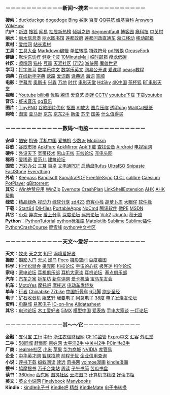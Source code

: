 ### －－－－－－－－－－－**新闻～搜索**－－－－－－－－－－－

**搜索**：[duckduckgo](https://duckduckgo.com) [dogedoge](https://www.dogedoge.com/) [Bing](https://cn.bing.com) [谷歌](https://www.google.com) [百度](http://www.baidu.com/) [QQ导航](http://hao.qq.com/) [维基百科](http://zh.wikipedia.org/wiki/Wikipedia:%E9%A6%96%E9%A1%B5) [Answers](http://www.answers.com/) [WikiHow](https://zh.wikihow.com)  
**门户**：[新浪](http://www.sina.com.cn/) [搜狐](http://www.sohu.com/) [网易](http://www.163.com/) [抽屉新热榜](http://www.chouti.com/) [倾城之链](https://nicelinks.site/explore/all) [Segmentfault](https://segmentfault.com/) [博客园](http://www.cnblogs.com/) [瘾科技](https://cn.engadget.com/) [中关村](http://www.zol.com.cn/)  
**丽水**：[丽水信息港](http://www.inlishui.com/) [丽水图书馆](http://www.lslibrary.com/) [莲都政府](http://www.liandu.gov.cn/) [莲都问政直通车](http://www.lsnews.com.cn/ldwz/) [浙江移动](http://service.zj.10086.cn/) [移动邮箱](http://mail.139.com/)  
**素材**：[爱给网](http://www.aigei.com/) [站长素材](http://sc.chinaz.com/)  
**工具**：[工具大全](http://www.nicetool.net/) [Markdown编辑](https://www.zybuluo.com/) [单位转换](http://www.convertworld.com/zh-Hans/) [特殊符号](http://cn.piliapp.com/symbol/) [pdf转换](https://smallpdf.com/cn) [GreasyFork](https://greasyfork.org/zh-CN)  
**健康**：[默沙东诊疗](https://www.msdmanuals.cn/) [健身卡波](http://pinyi1002.pixnet.net/blog?m=on) [10MinuteMail](http://10minutemail.com/) [临时邮箱](http://24mail.chacuo.net/enus) [瘦龙低碳](http://www.chinalowcarb.com/)  
**社区**：[喷嚏网](http://www.dapenti.com/) [猫扑](http://www.mop.com/) [豆瓣](http://www.douban.com/) [天涯社区](http://focus.tianya.cn/) [17173](http://www.17173.com/) [游侠网](http://www.ali213.net/) [魔兽世界](http://www.wowtaiwan.com)  
**学习**：[打字练习](https://www.typingclub.com/) [数学乐中文](http://www.shuxuele.com/?ref=appinn) [数学乐英文](https://www.mathsisfun.com/) [网易公开课](https://open.163.com/) [爱课程](http://www.icourses.cn/home/) [oeasy教程](http://oeasy.org/)  
**词典**：[在线新华字典](http://xh.5156edu.com/) [欧路](http://dict.eudic.net/) [爱词霸](http://www.iciba.com/index.php) [译典通](http://www.dreye.com.cn/) [海词](http://dict.cn/) [笔顺](http://bishun.shufaji.com/0x753B.html)  
**电影**：[字幕库](http://www.zimuku.la/) [奥斯卡](http://theater.mtime.com/China_Zhejiang_Province_Lishui_LianDouQu/1721/) [兴鑫](http://theater.mtime.com/China_Zhejiang_Province_Lishui_LianDouQu/4299/) [万地](http://theater.mtime.com/China_Zhejiang_Province_Lishui_LianDouQu/4336/) [时代](http://theater.mtime.com/China_Zhejiang_Province_Lishui_LianDouQu/3689/) [电影天堂](http://www.dygod.org/index.html) [HdSky](http://www.hdsky.net/) [4K中国](https://www.4k123.com/) [茶杯狐](https://www.cupfox.com/) [BT电影天堂](http://www.pianbt.com/)  
**视频**：[Youtube](http://www.youtube.com/) [bilibili](http://www.bilibili.com/) [优酷](http://ding.youku.com/u/subscribeUpdate?spm=a2hww.11359951.uerCenter.5!2~5~A) [腾讯](http://v.qq.com/) [爱奇艺](http://www.qiyi.com/) [剧迷](https://cn.gimy.tv/) [CCTV](http://tv.cctv.com/epg/?spm=C28340.P9dhkRStLqPh.EYq0LGFLODJm.3) [youtube下载](http://www.clipconverter.cc/) [下载youtube](http://en.savefrom.net/)  
**音乐**：[虾米音乐](http://www.xiami.com/) [qq音乐](http://y.qq.com/#type=index)  
**图片**：[TinyPNG](https://tinypng.com/) [谷歌图片优化](https://squoosh.app/) [抠图](https://www.remove.bg/) [AI放大](http://bigjpg.com/) [图片压缩](https://shortpixel.com/online-image-compression) [透明png](http://www.stickpng.com/) [WallCat壁纸](https://beta.wall.cat/)  
**购物**：[淘宝](http://www.taobao.com/) [亚马逊](http://www.amazon.cn/) [京东](http://www.jd.com/) [京东2手](http://2.jd.com/) [新蛋](http://www.newegg.com.cn/) [苏宁](http://www.suning.com/) [国美](http://www.gome.com.cn/) [什么值得买](http://www.smzdm.com/)

### －－－－－－－－－－－**数码～电脑**－－－－－－－－－－－

**安卓**：[酷安](http://www.coolapk.com/) [机锋](http://bbs.gfan.com/) [手机中国](http://www.cnmo.com/) [爱搞机](http://www.igao7.com/) [少数派](http://sspai.com/) [Mobilism](http://forum.mobilism.org/index.php)  
**谷歌**：[谷歌市场](https://play.google.com/) [ApkPure](https://apkpure.com/) [ApkMirror](http://www.apkmirror.com/) [Apk下载](http://apks.org/) [查找设备](https://www.google.com/android/devicemanager) [Airdroid](http://web.airdroid.com/) [电视家网](http://www.tvapk.net/)  
**硬件**：[外设天下](http://www.pcwaishe.cn/) [宽带技术](http://www.chinadsl.net/) [恩山无线](http://www.right.com.cn/forum/index.php) [无线论坛](http://www.anywlan.com/) [充电头网](http://www.chongdiantou.com/)  
**稀奇**：[爱稀奇](http://www.ixiqi.com/) [爱范儿](http://www.ifanr.com/) [建筑论坛](http://www.abbs.com.cn/bbs/)  
**国软**：[万彩办公](http://www.wofficebox.com/) [三耳](http://www.3ebobo.com/) [百卓](http://www.abiz.com/caigourj/?source=30) [文电通PDF](http://pdf.gaaiho.com/index.php/zh-cn/) [启动盘Rufus](https://rufus.ie/zh_CN.html) [UltraISO](http://cn.ezbsystems.com/) [Snipaste](https://zh.snipaste.com/) [FastStone](http://www.faststone.org) [Everything](https://www.voidtools.com/zh-cn/)  
**外软**：[Keepass](http://keepass.info/) [Bandisoft](https://www.bandisoft.com/bandizip/cn/) [SumatraPDF](https://www.sumatrapdfreader.org/free-pdf-reader.html) [FreefileSync](https://www.freefilesync.org/) [CLCL](http://www.nakka.com/soft/clcl/index_eng.html) [calibre](https://calibre-ebook.com/) [Caesium](https://saerasoft.com/caesium/) [PotPlayer](http://www.potplayer.org/) [qBittorrent](https://www.qbittorrent.org/)  
**其它**：[Win绝赞应用](https://belittleyang.gitbooks.io/windows-apps-that-amaze-us/content/) [WinZip](http://www.wenya.cn/index.html) [Evernote](http://www.evernote.com/) [CrashPlan](http://www.crashplan.com/) [LinkShellExtension](http://schinagl.priv.at/nt/hardlinkshellext/hardlinkshellext.html) [AHK](https://autohotkey.com/) [AHK帮助](https://wyagd001.github.io/zh-cn/docs/AutoHotkey.htm)  
**绿软**：[精品绿色](http://www.portablesoft.org/) [视动力](http://www.shidongli127.xyz) [绿软分享](http://www.lrshare.com/) [zd423](http://www.zdfans.com/) [奇客小栈](http://www.geekotg.com/) [胡萝卜周](http://www.carrotchou.blog/) [大眼仔](http://www.dayanzai.me/) [软件缘](https://www.appcgn.com/)  
**下载**：[Start64](http://www.start64.com/) [Dll-files](http://www.dll-files.com/) [PortableApps](https://portableapps.com/) [NoCmd](https://www.nocmd.com/) [腾讯软件](https://pc.qq.com/) [微PE](http://www.wepe.com.cn/) [MSDN](http://msdn.itellyou.cn/)  
**其它**：[小众](http://www.appinn.com/) [异次元](http://www.iplaysoft.com/) [爱上分享](http://www.isharebest.com/) [深度论坛](http://bbs.deepin.org/) [远景论坛](http://bbs.pcbeta.com/) [Vc52](http://bbs.vc52.cn/) [Ubuntu](http://www.ubuntu.org.cn/) [秋无痕](http://bbs.realqwh.cn/)  
**Python**：[PythonTutorial](https://docs.python.org/3.6/tutorial/index.html) [python标准库](https://pymotw.com/3/) [Matplotlib](https://matplotlib.org/) [Sublime](https://www.sublimetext.com/) [Sublime插件](https://packagecontrol.io/) [PythonCrashCourse](https://ehmatthes.github.io/pcc/index.html) [廖雪峰](https://www.liaoxuefeng.com/) [python中文社区](http://www.pythontab.com/)

### －－－－－－－－－－－**天文～爱好**－－－－－－－－－－－

**天文**：[牧夫](http://www.astronomy.com.cn/bbs/) [天之文](http://bbs.astron.ac.cn/forum.php) [知乎](https://www.zhihu.com/) [涡喷爱好者](http://www.chnjet.com/)  
**摄影**：[摄影入门](http://www.fotobeginner.com/) [无忌](http://forum.xitek.com/forum.php) [蜂鸟](http://www.fengniao.com/) [Poco](http://www.poco.cn/) [摄影空间](http://photo.163.com/bigeeye/feed/) [百度脑图](http://naotu.baidu.com/home)  
**科学**：[科学松鼠会](http://songshuhui.net/) [果壳网](http://www.guokr.com/) [科技论坛](http://www.tech-domain.com/) [宇宙的心弦](http://www.physixfan.com/) [极客迷](http://www.geekfans.com/portal.php) [科创论坛](https://www.kechuang.org/)  
**家电**：[家电论坛](http://www.jd-bbs.com/) [耳机俱乐部](http://www.erji.net/) [耳机大家谈](http://www.erji.net/) [耳机论坛](http://www.51erji.com/)  [基点俱乐部](http://www.mydcentre.com/forum.php)  
**汽车**：[汽车之家](http://www.autohome.com.cn/) [拆车坊](http://chaiche.chexun.com/) [新车评网](http://www.xincheping.com/) [爱卡机油](http://www.xcar.com.cn/bbs/forumdisplay.php?fid=118) [宝马车友会](http://bbs.bmwsky.com/forum-25-1.html)  
**机车**：[MotoYes](http://www.motoyes.cn) [摩托吧](http://www.moto8.com/) [摩托迷](http://www.chyangwa.net/) [电动车发烧友](http://www.xici.net/b1229483/)  
**单车**：[行者](http://www.imxingzhe.com/) [Chinabike](http://bbs.chinabike.net/forum.php) [77bike](http://bbs.77bike.com/) [中国折叠车](http://www.xn--fiqu2lkyct9qvs8c.com/) [6只脚](http://www.foooooot.com/) [跑步圣经](http://bbs.runbible.cn/)  
**电子**：[矿石收音机](http://www.crystalradio.cn) [胆艺轩](http://www.tubebbs.com/) [我要电子](http://www.51dz.com) [阿莫电子](http://www.ourdev.cn/bbs/) [38度](http://bbs.38hot.net/) [电子发烧友论坛](http://bbs.elecfans.com/portal.php)  
**资料**：[电路城](https://www.cirmall.com/) [易家电子](http://www.ejdz.cn/) [IC-on-line](http://www.ic-on-line.cn/) [Alldatasheet](http://www.alldatasheet.com/)  
**其它**：[电池论坛](http://club.battery.com.cn/) [木工爱好者](http://www.zuojiaju.com/) [5iMX](http://bbs.5imx.com/bbs/index.php) [模型中国](http://bbs.mx3g.com/) [爱表族](http://www.iwatch365.com/forum.php) [手电大家谈](http://www.shoudian.org/forum.php) [一灯论坛](http://bbs.ledcax.com/portal.php)

### －－－－－－－－－－－**其～～它**－－－－－－－－－－－

**金融**：[支付宝](https://www.alipay.com/) [工行](http://www.icbc.com.cn/) [中行](http://www.boc.cn/) [浙江农信](http://www.zj96596.com/)[财经网](http://www.dailyfx.com.hk/) [CFTC监管](https://www.cftc.gov/) [Fxpro中文](https://direct.fxpro.com/?lang=cn) [汇客](http://www.onefx.net/) [外汇堂](http://www.forex-town.com/)  
**二手**：[58同城](http://lishui.58.com/) [赶集网](http://lishui.ganji.com/) [百姓网](http://lishui.baixing.com/) [太平洋2手](http://itbbs.pconline.com.cn/es/) [中关村2手](http://diybbs.zol.com.cn/subcate_list_300.html) [PCinlife2手](http://we.pcinlife.com/forum-23-1.html)  
**厂商**：[realme社区](https://www.realmebbs.com/board/detail/1154606252043546624) [小米](https://www.mi.com/) [苹果](http://www.apple.com/cn/) [华为商城](http://www.vmall.com/) [NVIDIA](http://www.geforce.cn/) [库管易](http://www.kuguanyi.com/)  
**企业**：[中华英才网](http://www.chinahr.com/) [智联招聘](http://www.zhaopin.com/) [前程无忧](http://www.51job.com/) [企业信用查询](http://gsxt.saic.gov.cn)  
**小说**：[评书下载](http://www.5ips.net/) [蚂蚁阅读](http://www.mayitxt.com/) [读远](http://www.readfar.com/) [奇书网](https://www.qisuu.la/) [volmoe漫画](https://volmoe.com/) [kindle漫画](http://www.kindlecomic.net/)  
**搜书**：[鸠摩搜书](https://www.jiumodiary.com/) [万千合集站](http://www.hejizhan.com/bbs/) [周读](http://www.ireadweek.com/) [子午书简](https://5kindle.com/) [苦瓜书盘](https://kgbook.com/)  
**读书**：[360doc](http://www.360doc.com/) [西东网](http://xidong.net/) [图灵社区](http://www.ituring.com.cn/) [云海图书](http://www.pdfbook.cn/) [计算机书籍控](http://bestcbooks.com/) [好读书柜](http://haodoo.net/)  
**英文**：[英文小说网](http://novel.tingroom.com/) [Finelybook](http://finelybook.com/) [Manybooks](https://manybooks.net/)  
**Kindle**：[kindle电子书](http://kindle.archiew.top/) [Kindle吧](http://tieba.baidu.com/f?kw=kindle) [精益](http://www.jebook.org/) [KindleMate](http://kmate.me/cn/) [电子书转换](http://cn.epubee.com/) 
